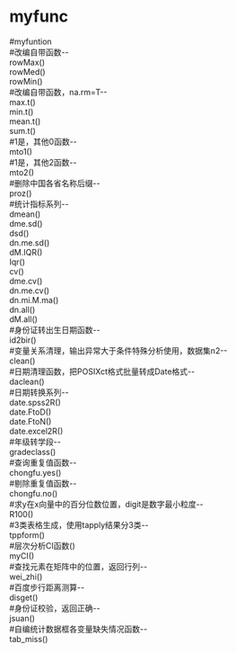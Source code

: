 # myfunc

#myfuntion  
#改编自带函数--  
rowMax()  
rowMed()  
rowMin()  
#改编自带函数，na.rm=T--  
max.t()  
min.t()  
mean.t()  
sum.t()  
#1是，其他0函数--  
mto1()  
#1是，其他2函数--  
mto2()  
#删除中国各省名称后缀--  
proz()  
#统计指标系列--  
dmean()  
dme.sd()  
dsd()  
dn.me.sd()  
dM.IQR()  
Iqr()  
cv()  
dme.cv()  
dn.me.cv()  
dn.mi.M.ma()  
dn.all()  
dM.all()  
#身份证转出生日期函数--  
id2bir()  
#变量关系清理，输出异常大于条件特殊分析使用，数据集n2--  
clean()  
#日期清理函数，把POSIXct格式批量转成Date格式--  
daclean()  
#日期转换系列--  
date.spss2R()  
date.FtoD()  
date.FtoN()  
date.excel2R()  
#年级转学段--  
gradeclass()  
#查询重复值函数--  
chongfu.yes()  
#剔除重复值函数--  
chongfu.no()  
#求y在x向量中的百分位数位置，digit是数字最小粒度--  
R100()  
#3类表格生成，使用tapply结果分3类--  
tppform()  
#层次分析CI函数()  
myCI()  
#查找元素在矩阵中的位置，返回行列--  
wei_zhi()  
#百度步行距离测算--  
disget()  
#身份证校验，返回正确--  
jsuan()  
#自编统计数据框各变量缺失情况函数--  
tab_miss()  
